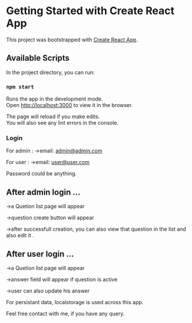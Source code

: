 # Getting Started with Create React App

This project was bootstrapped with [Create React App](https://github.com/facebook/create-react-app).

## Available Scripts

In the project directory, you can run:

### `npm start`

Runs the app in the development mode.\
Open [http://localhost:3000](http://localhost:3000) to view it in the browser.

The page will reload if you make edits.\
You will also see any lint errors in the console.

### Login

For admin :
->email: admin@admin.com

For user :
->email: user@user.com

Password could be anything.

## After admin login ...

->a Quetion list page will appear

->question create button will appear

->after successfull creation, you can also view that question in the list and also edit it .

## After user login ...

->a Quetion list page will appear

->answer field will appear if question is active

->user can also update his answer


For persistant data, localstorage is used across this app.

Feel free contact with me, if you have any query.
